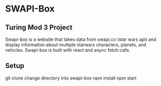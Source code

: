 # SWAPI-Box

## Turing Mod 3 Project
Swapi-box is a website that takes data from swapi.co (star wars api) and display information about multiple starwars characters, planets, and vehicles. Swapi-box is built with react and async fetch calls.

## Setup
git clone 
change directory into swapi-box
npm install 
npm start
